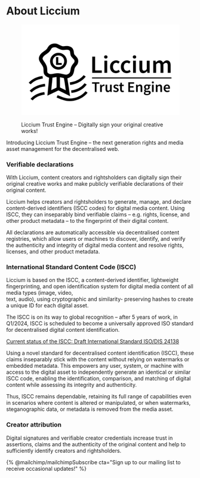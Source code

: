 # About Liccium

<figure><img src=".gitbook/assets/Liccium-Trust-Engine.png" alt=""><figcaption><p>Liccium Trust Engine – Digitally sign your original creative works!</p></figcaption></figure>

Introducing Liccium Trust Engine – the next generation rights and media asset management for the decentralised web.&#x20;

### Verifiable declarations

With Liccium, content creators and rightsholders can digitally sign their original creative works and make publicly verifiable declarations of their original content.

Liccium helps creators and rightsholders to generate, manage, and declare content-derived identifiers (ISCC codes) for digital media content. Using ISCC, they can inseparably bind verifiable claims – e.g. rights, license, and other product metadata – to the fingerprint of their digital content.&#x20;

All declarations are automatically accessible via decentralised content registries, which allow users or machines to discover, identify, and verify the authenticity and integrity of digital media content and resolve rights, licenses, and other product metadata.

### International Standard Content Code (ISCC)

Liccium is based on the ISCC, a content-derived identifier, lightweight fingerprinting, and open identification system for digital media content of all media types (image, video,\
text, audio),  using cryptographic and similarity- preserving hashes to create a unique ID for each digital asset.&#x20;

The ISCC is on its way to global recognition – after 5 years of work, in Q1/2024, ISCC is scheduled to become a universally approved ISO standard for decentralised digital content identification.&#x20;

[Current status of the ISCC: Draft International Standard ISO/DIS 24138](https://www.iso.org/standard/77899.html)

Using a novel standard for decentralised content identification (ISCC), these claims inseparably stick with the content without relying on watermarks or embedded metadata. This empowers any user, system, or machine with access to the digital asset to independently generate an identical or similar ISCC code, enabling the identification, comparison, and matching of digital content while assessing its integrity and authenticity.&#x20;

Thus, ISCC remains dependable, retaining its full range of capabilities even in scenarios where content is altered or manipulated, or when watermarks, steganographic data, or metadata is removed from the media asset.

### Creator attribution

Digital signatures and verifiable creator credentials increase trust in assertions, claims and the authenticity of the original content and help to sufficiently identify creators and rightsholders.

{% @mailchimp/mailchimpSubscribe cta="Sign up to our mailing list to receive occasional updates!" %}
